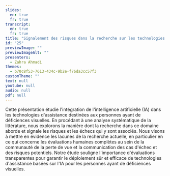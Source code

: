 ```yaml
---
slides:
  en: true
  fr: true
transcript:
  en: true
  fr: true
title: "Signalement des risques dans la recherche sur les technologies d’assistance basées sur l’IA : Une revue systématique"
id: "25"
previewImage: ""
previewImageAlt: ""
presenters:
  - Zahra Ahmadi
themes:
  - b70c8f53-7613-434c-9b2e-f76da3cc57f3
customTheme: ""
text: null
youtube: null
audio: null
pdf: null
---
```

Cette présentation étudie l'intégration de l'intelligence artificielle (IA) dans les technologies d'assistance destinées aux personnes ayant de déficiences visuelles. En procédant à une analyse systématique de la littérature, nous explorons la manière dont la recherche dans ce domaine aborde et signale les risques et les échecs qui y sont associés. Nous visons à mettre en évidence les lacunes de la recherche actuelle, en particulier en ce qui concerne les évaluations humaines complètes au sein de la communauté de la perte de vue et la communication des cas d'échec et des risques potentiels. Notre étude souligne l'importance d'évaluations transparentes pour garantir le déploiement sûr et efficace de technologies d'assistance basées sur l'IA pour les personnes ayant de déficiences visuelles.
